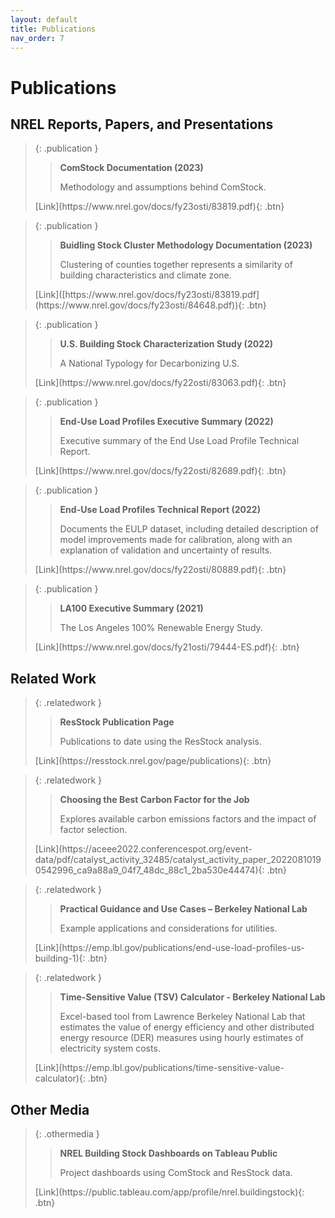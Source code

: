 ```yaml
---
layout: default
title: Publications
nav_order: 7
---
```


# Publications

## NREL Reports, Papers, and Presentations

> {: .publication }
>> **ComStock Documentation (2023)**
>>
>> Methodology and assumptions behind ComStock.
>
><span class="fs-2">
>[Link](https://www.nrel.gov/docs/fy23osti/83819.pdf){: .btn}
></span>

> {: .publication }
>> **Buidling Stock Cluster Methodology Documentation (2023)**
>>
>> Clustering of counties together represents a similarity of building characteristics and climate zone.
>
><span class="fs-2">
>[Link]([https://www.nrel.gov/docs/fy23osti/83819.pdf](https://www.nrel.gov/docs/fy23osti/84648.pdf)){: .btn}
></span>

> {: .publication }
>> **U.S. Building Stock Characterization Study (2022)**
>>
>> A National Typology for Decarbonizing U.S.
>
><span class="fs-2">
>[Link](https://www.nrel.gov/docs/fy22osti/83063.pdf){: .btn}
></span>

>{: .publication }
>> **End-Use Load Profiles Executive Summary (2022)**
>>
>> Executive summary of the End Use Load Profile Technical Report.
>
><span class="fs-2">
>[Link](https://www.nrel.gov/docs/fy22osti/82689.pdf){: .btn}
></span>

>{: .publication }
>> **End-Use Load Profiles Technical Report (2022)**
>>
>> Documents the EULP dataset, including detailed description of model improvements made for calibration, along with an explanation of validation and uncertainty of results.
>
><span class="fs-2">
>[Link](https://www.nrel.gov/docs/fy22osti/80889.pdf){: .btn}
></span>

>{: .publication }
>> **LA100 Executive Summary (2021)**
>>
>> The Los Angeles 100% Renewable Energy Study.
>
><span class="fs-2">
>[Link](https://www.nrel.gov/docs/fy21osti/79444-ES.pdf){: .btn}
></span>

## Related Work

>{: .relatedwork }
>> **ResStock Publication Page**
>>
>> Publications to date using the ResStock analysis.
>
><span class="fs-2">
>[Link](https://resstock.nrel.gov/page/publications){: .btn}
></span>

>{: .relatedwork }
>> **Choosing the Best Carbon Factor for the Job**
>>
>> Explores available carbon emissions factors and the impact of factor selection.
>
><span class="fs-2">
>[Link](https://aceee2022.conferencespot.org/event-data/pdf/catalyst_activity_32485/catalyst_activity_paper_20220810190542996_ca9a88a9_04f7_48dc_88c1_2ba530e44474){: .btn}
></span>

>{: .relatedwork }
>> **Practical Guidance and Use Cases – Berkeley National Lab**
>>
>> Example applications and considerations for utilities.
>
><span class="fs-2">
>[Link](https://emp.lbl.gov/publications/end-use-load-profiles-us-building-1){: .btn}
></span>

>{: .relatedwork }
>> **Time-Sensitive Value (TSV) Calculator - Berkeley National Lab**
>>
>> Excel-based tool from Lawrence Berkeley National Lab that estimates the value of energy efficiency and other distributed energy resource (DER) measures using hourly estimates of electricity system costs.
>
><span class="fs-2">
>[Link](https://emp.lbl.gov/publications/time-sensitive-value-calculator){: .btn}
></span>

## Other Media

>{: .othermedia }
>> **NREL Building Stock Dashboards on Tableau Public**
>>
>> Project dashboards using ComStock and ResStock data.
>
><span class="fs-2">
>[Link](https://public.tableau.com/app/profile/nrel.buildingstock){: .btn}
></span>

